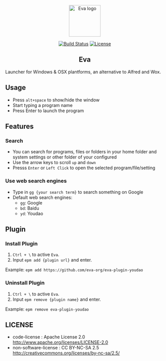 <p align="center"><a href="https://github.com/eva-org/eva-core" target="_blank" rel="noopener noreferrer"><img width="100" src="https://avatars3.githubusercontent.com/u/38346132" alt="Eva logo"></a></p>
<p align="center">
  <a href="https://travis-ci.org/eva-org/eva-core"><img src="https://travis-ci.org/eva-org/eva-core.svg?branch=master" alt="Build Status"></a>
  <a href="https://travis-ci.org/eva-org/eva-core"><img src="https://img.shields.io/badge/License-Apache2-green.svg" alt="License"></a>
</p>
<h2 align="center">Eva</h2>

Launcher for Windows & OSX plantforms, an alternative to Alfred and Wox.

## Usage
* Press `alt+space` to show/hide the window
* Start typing a program name
* Press Enter to launch the program

## Features
### Search
* You can search for programs, files or folders in your home folder and system settings or other folder of your configured
* Use the arrow keys to scroll `up` and `down`
* Presss `Enter` or `Left Click` to open the selected program/file/setting
### Use web search engines
* Type in `gg {your search term}` to search something on Google
* Default web search engines:
    * `gg`: Google
    * `bd`: Baidu
    * `yd`: Youdao
    
## Plugin
### Install Plugin
1. `Ctrl + \` to active `Eva`.
2. Input `epm add {plugin url}` and enter.

Example: `epm add https://github.com/eva-org/eva-plugin-youdao`

### Uninstall Plugin
1. `Ctrl + \` to active `Eva`.
2. Input `epm remove {plugin name}` and enter.

Example: `epm remove eva-plugin-youdao`

    
## LICENSE
* code-license : Apache License 2.0 http://www.apache.org/licenses/LICENSE-2.0 
* non-software-license : CC BY-NC-SA 2.5 http://creativecommons.org/licenses/by-nc-sa/2.5/

